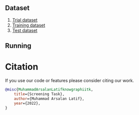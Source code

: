 
## Dataset
1. [Trial dataset](https://github.com/ncg-task/trial-data)
2. [Training dataset](https://github.com/ncg-task/training-data)
3. [Test dataset](https://github.com/ncg-task/test-data)

## Running

# Citation
If you use our code or features please consider citing our work.
```bibtex
@misc{MuhammadArsalanLatifknowgraphiitk,
    title={Screening Task},
    author={Muhammad Arsalan Latif},
    year={2022},
}
